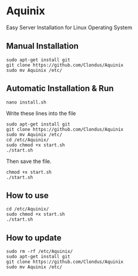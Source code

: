 # Aquinix
Easy Server Installation for Linux Operating System

## Manual Installation
```
sudo apt-get install git
git clone https://github.com/Clondus/Aquinix
sudo mv Aquinix /etc/
```

## Automatic Installation & Run
```
nano install.sh
```
Write these lines into the file
```
sudo apt-get install git
git clone https://github.com/Clondus/Aquinix
sudo mv Aquinix /etc/
cd /etc/Aquinix/
sudo chmod +x start.sh
./start.sh
```
Then save the file.
```
chmod +x start.sh
./start.sh
```

## How to use
```
cd /etc/Aquinix/
sudo chmod +x start.sh
./start.sh
```

## How to update
```
sudo rm -rf /etc/Aquinix/
sudo apt-get install git
git clone https://github.com/Clondus/Aquinix
sudo mv Aquinix /etc/
```
